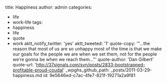 title: Happiness
author: admin
categories:
  - life
  - work-life
tags:
  - happiness
  - life
  - quote
  - work
aktt_notify_twitter: 'yes'
aktt_tweeted: '1'
quote-copy: '"...the reason that most of us are so unhappy most of the time is that we make our goals for the people we are when we set them, not for the people we’re gonna be when we reach them..."'
quote-author: 'Dan Gilbert'
quote-url: 'http://37signals.com/svn/posts/2833-bootstrapped-profitable-proud-coudal'
_wpghs_github_path: _posts/2011-03-29-happiness.md
id: 9e5646ed-c7ac-4fe7-821f-19271a2a9f81
